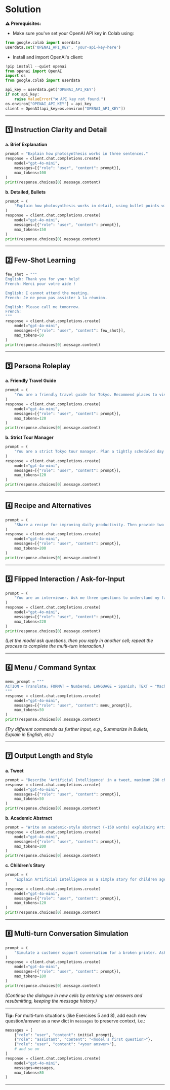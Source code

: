 # Solution
**⚠️ Prerequisites:**

- Make sure you've set your OpenAI API key in Colab using:

```python
from google.colab import userdata
userdata.set('OPENAI_API_KEY', 'your-api-key-here')
```

- Install and import OpenAI's client:

```python
!pip install --quiet openai
from openai import OpenAI
import os
from google.colab import userdata

api_key = userdata.get('OPENAI_API_KEY')
if not api_key:
    raise ValueError("❌ API key not found.")
os.environ["OPENAI_API_KEY"] = api_key
client = OpenAI(api_key=os.environ["OPENAI_API_KEY"])
```


***

## 1️⃣ Instruction Clarity and Detail

**a. Brief Explanation**

```python
prompt = "Explain how photosynthesis works in three sentences."
response = client.chat.completions.create(
    model="gpt-4o-mini",
    messages=[{"role": "user", "content": prompt}],
    max_tokens=100
)
print(response.choices[0].message.content)
```

**b. Detailed, Bullets**

```python
prompt = (
    "Explain how photosynthesis works in detail, using bullet points with specific steps and examples."
)
response = client.chat.completions.create(
    model="gpt-4o-mini",
    messages=[{"role": "user", "content": prompt}],
    max_tokens=150
)
print(response.choices[0].message.content)
```


***

## 2️⃣ Few-Shot Learning

```python
few_shot = """
English: Thank you for your help!
French: Merci pour votre aide !

English: I cannot attend the meeting.
French: Je ne peux pas assister à la réunion.

English: Please call me tomorrow.
French:
"""
response = client.chat.completions.create(
    model="gpt-4o-mini",
    messages=[{"role": "user", "content": few_shot}],
    max_tokens=50
)
print(response.choices[0].message.content)
```


***

## 3️⃣ Persona Roleplay

**a. Friendly Travel Guide**

```python
prompt = (
    "You are a friendly travel guide for Tokyo. Recommend places to visit and food to try to a first-time visitor."
)
response = client.chat.completions.create(
    model="gpt-4o-mini",
    messages=[{"role": "user", "content": prompt}],
    max_tokens=120
)
print(response.choices[0].message.content)
```

**b. Strict Tour Manager**

```python
prompt = (
    "You are a strict Tokyo tour manager. Plan a tightly scheduled day with timings and specific stops."
)
response = client.chat.completions.create(
    model="gpt-4o-mini",
    messages=[{"role": "user", "content": prompt}],
    max_tokens=120
)
print(response.choices[0].message.content)
```


***

## 4️⃣ Recipe and Alternatives

```python
prompt = (
    "Share a recipe for improving daily productivity. Then provide two alternative approaches, each with its advantages and disadvantages."
)
response = client.chat.completions.create(
    model="gpt-4o-mini",
    messages=[{"role": "user", "content": prompt}],
    max_tokens=200
)
print(response.choices[0].message.content)
```


***

## 5️⃣ Flipped Interaction / Ask-for-Input

```python
prompt = (
    "You are an interviewer. Ask me three questions to understand my favorite hobbies. Then, based on my answers, create a personalized weekend plan and summarize my hobbies first."
)
response = client.chat.completions.create(
    model="gpt-4o-mini",
    messages=[{"role": "user", "content": prompt}],
    max_tokens=220
)
print(response.choices[0].message.content)
```

*(Let the model ask questions, then you reply in another cell; repeat the process to complete the multi-turn interaction.)*

***

## 6️⃣ Menu / Command Syntax

```python
menu_prompt = """
ACTION = Translate; FORMAT = Numbered; LANGUAGE = Spanish; TEXT = "Machine learning improves over time."
"""
response = client.chat.completions.create(
    model="gpt-4o-mini",
    messages=[{"role": "user", "content": menu_prompt}],
    max_tokens=50
)
print(response.choices[0].message.content)
```

*(Try different commands as further input, e.g., Summarize in Bullets, Explain in English, etc.)*

***

## 7️⃣ Output Length and Style

**a. Tweet**

```python
prompt = "Describe 'Artificial Intelligence' in a tweet, maximum 280 characters."
response = client.chat.completions.create(
    model="gpt-4o-mini",
    messages=[{"role": "user", "content": prompt}],
    max_tokens=50
)
print(response.choices[0].message.content)
```

**b. Academic Abstract**

```python
prompt = "Write an academic-style abstract (~150 words) explaining Artificial Intelligence."
response = client.chat.completions.create(
    model="gpt-4o-mini",
    messages=[{"role": "user", "content": prompt}],
    max_tokens=200
)
print(response.choices[0].message.content)
```

**c. Children’s Story**

```python
prompt = (
    "Explain Artificial Intelligence as a simple story for children aged 7, using simple language."
)
response = client.chat.completions.create(
    model="gpt-4o-mini",
    messages=[{"role": "user", "content": prompt}],
    max_tokens=120
)
print(response.choices[0].message.content)
```


***

## 8️⃣ Multi-turn Conversation Simulation

```python
prompt = (
    "Simulate a customer support conversation for a broken printer. Ask me clarifying questions before offering a solution, and confirm my answers before proceeding."
)
response = client.chat.completions.create(
    model="gpt-4o-mini",
    messages=[{"role": "user", "content": prompt}],
    max_tokens=180
)
print(response.choices[0].message.content)
```

*(Continue the dialogue in new cells by entering user answers and resubmitting, keeping the message history.)*

***

**Tip:**
For multi-turn situations (like Exercises 5 and 8), add each new question/answer as a new dict in `messages` to preserve context, i.e.:

```python
messages = [
    {"role": "user", "content": initial_prompt},
    {"role": "assistant", "content": "<model's first question>"},
    {"role": "user", "content": "<your answer>"},
    # and so on
]
response = client.chat.completions.create(
    model="gpt-4o-mini",
    messages=messages,
    max_tokens=80
)
```


***